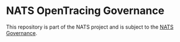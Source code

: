 # NATS OpenTracing Governance

This repository is part of the NATS project and is subject to the [NATS Governance](https://github.com/nats-io/nats-general/blob/master/GOVERNANCE.md).
